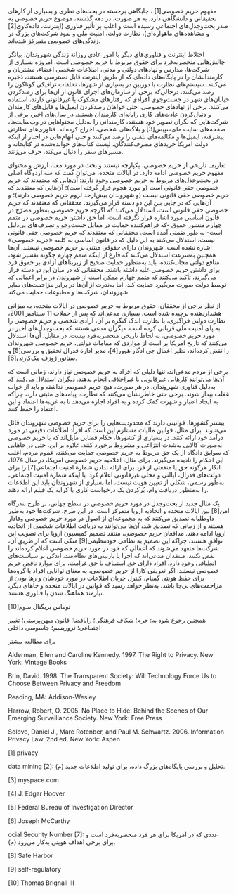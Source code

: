   مفهوم حریم خصوصی[1] ، جایگاهی برجسته در بحث‌های نظری و بسیاری از کارهای تحقیقاتی و دانشگاهی دارد. به هر صورت، در دهة گذشته، موضوع حریم خصوصی به صدر بحث‌وجدل‌های اجتماعی رسیده است و اغلب بر تأثیر فناوری (اینترنت، داده‌کاوی[2] و مشاهده‌های ماهواره‌ای)، نظارت دولت، امنیت ملی و نفوذ شرکت‌های بزرگ در زندگی‌های خصوصی متمرکز شده‌اند.

 اختلاط اینترنت و فناوری‌های دیگر با امور عادی روزانة زندگی شهروندان، بیانگر چالش‌هایی منحصربه‌فرد برای حقوق مربوط با حریم خصوصی است. امروزه بسیاری از شرکت‌ها، مدارس و نهادهای دولتی و مدنی، اطلاعات شخصی اعضاء، مشتریان و کارمندانشان را در پایگاه‌های داده‌ای که از طریق اینترنت قابل دسترسی هستند، ذخیره می‌کنند. سیستم‌های نظارت با دوربین در بسیاری از شهرها، تخلفات ترافیکی گوناگون را رصد می‌کنند، درحالی‌که برخی از سازمان‌های اجرای قانون از آن‌ها برای رصدکردن خیابان‌های شهر در جست‌وجوی افرادی که رفتارهای مشکوک یا غیرقانونی دارند، استفاده می‌کنند. برخی از نهادهای خصوصی، حتی خواهان رصدکردن ایمیل‌ها و فایل‌های کارمندان و دنبال‌کردن عادت‌های کاری رایانه‌ای کارمندان هستند. در سال‌های اخیر، برخی از شرکت‌هایی که نگران تصویر خود هستند، کارمندانی را به‌دلیل محتوا‌هایی در وب‌سایت‌ها، صفحه‌های سایت مای‌سپیس[3] و بلاگ‌های شخصی، اخراج کرده‌اند. فناوری‌های نظارتی پیشرفته، ایمیل‌ها و مکالمه‌های تلفنی را رصد می‌کنند و حتی اتهام‌هایی در اخبار از اینکه دولت امریکا خریدهای مصرف‌کنندگان، لیست کتاب‌های خوانده‌شده در کتابخانه و مسیرهای سفر را دنبال می‌کند، حرف می‌زنند.

 تعاریف تاریخی از حریم خصوصی، یکپارچه نیستند و بحث در مورد معنا، ارزش و محتوای مفهوم حریم خصوصی ادامه دارد. در ایالات متحده، می‌توان گفت که سه اردوگاه اصلی در بحث‌وجدل‌های مربوط به حریم خصوصی وجود دارند: آن‌هایی که معتقدند که حریم خصوصی حقی قانونی است (و مورد هجوم قرار گرفته است)؛ آن‌هایی که معتقدند که حریم خصوصی حقی قانونی نیست (و شهروندان بیش‌ازحد لزوم حریم خصوصی دارند)؛ و آن‌هایی که در جایی بین این دو دسته قرار می‌گیرند. محققانی که معتقدند که حریم خصوصی حقی قانونی است، استدلال می‌کنند که اگرچه حریم خصوصی به‌طور مصرّح در قانون اساسی مورد اشاره قرار نگرفته است، اما حق داشتن حریم خصوصی در متمم چهارم منشور حقوق -که فراهم‌کننده حمایت در مقابل جست‌وجو و تصرف‌های بی‌دلیل است- به طور ضمنی آمده است. محققانی که معتقدند که حریم خصوصی حقی قانونی نیست، استدلال می‌کنند به این دلیل که در قانون اساسی به کلمه «حریم خصوصی» اشاره نشده است، شهروندان دارای حقوقی مبتنی بر حریم خصوصی نیستند. آن‌ها همچنین به‌سرعت استدلال می‌کنند که فارغ از اینکه متمم چهارم چگونه تفسیر شود، منافع دولتی مجاب‌کننده، باید به‌منظور حمایت صحیح از زیربناهای آزادی بر حقوق فرد برای داشتن حریم خصوصی غلبه داشته باشند. محققانی که در میان این دو دسته قرار می‌گیرند، تأکید می‌کنند که متمم چهارم ممکن است از شهروندن در برابر اعمالی که توسط دولت صورت می‌گیرد حمایت کند، اما به‌ندرت از آن‌ها در برابر مزاحمت‌های سایر شهروندان، شرکت‌ها و مطبوعات حمایت می‌کند. 

از نظر برخی از محققان، حقوق مربوط به حریم خصوصی در ایالات متحده، به میزانی هشداردهنده برچیده شده است. بسیاری مدعی‌اند که پس از حملات 11 سپتامبر 2001، نظارت دولتی فراگیری، با نظارت اندک کنگره بر آن، آزادی شخصی و حریم خصوصی را به پای امنیت ملی قربانی کرده است. دیگران مدعی هستند که بحث‌وجدل‌های اخیر در مورد حریم خصوصی، به لحاظ تاریخی منحصر‌به‌فرد نیست. در مقابل، آن‌ها استدلال می‌کنند که تاریخ امریکا پر است از مواردی که مقامات دولتی، حریم خصوصی شهروندان را نقض کرده‌اند، نظیر اعمال جی ادگار هوور[4]، مدیر ادارة فدرال تحقیق و بررسی[5] و سناتور ژوزف مک‌کارتی[6].

 برخی از مردم مدعی‌اند، تنها دلیلی که افراد به حریم خصوصی نیاز دارند، زمانی است که آن‌ها می‌توانند کارهایی غیرقانونی یا غیراخلاقی انجام بدهند. دیگران استدلال می‌کنند که به‌دلیل فناوری شهروندان، در هر صورت، هیچ حریم خصوصی نداشته و باید از خواب غفلت بیدار شوند. برخی حتی خاطرنشان می‌کنند که نظارت، پیامدهای مثبتی دارد، چراکه به ایجاد اعتبار و شهرت کمک کرده و به افراد اجازه می‌دهد تا به غریبه‌ها اعتماد و این اعتماد را حفظ کنند. 

بیشتر کشورها، قوانینی دارند که محدودیت‌هایی را برای حریم خصوصی شهروندان قائل می‌شوند. برای مثال، قوانین مالیات مستلزم این است که افراد اطلاعات دقیقی در مورد درآمد خود ارائه کنند. در بسیاری از کشورها، حکام قضایی مایل‌اند که با حریم خصوصی به‌صورت کالایی به‌شدت انتزاعی و مشروط برخورد کنند. علاوه بر این، حتی در جاهایی که سوابق دادگاه از یک حق مربوط به حریم خصوصی حمایت می‌کنند، عموم مردم، اغلب این احکام را نادیده می‌گیرند. برای مثال، اعلامیه حریم خصوصی امریکا، در سال 1974، انکار هرگونه حق یا منفعتی از فرد برای ارائه ندادن شمارة امنیت اجتماعی[7] را برای دولت‌های فدرال، ایالتی و محلی غیرقانونی اعلام کرد. با اینکه شمارة امنیت اجتماعی، به‌طور رسمی، شکلی از تعیین هویت نیست، اما بسیاری از شهروندان باید این اطلاعات را به‌منظور دریافت وام، پُرکردن یک درخواست کاری یا کرایه یک فیلم ارائه دهند.

 یک مثال جدید از بحث‌وجدل در مورد حریم خصوصی در سطح جهانی، بر طرح بندرگاه امن[8] بین ایالات متحده و اتحادیه اروپا متمرکز است. در این طرح، شرکت‌ها خود به‌طور داوطلبانه تصدیق می‌کنند که به مجموعه‌ای از اصول در مورد حریم خصوصی وفادار هستند و از زمانی که تصدیق شد، آن‌ها می‌توانند به دریافت اطلاعات شخصی از اتحادیه اروپا ادامه دهند. مدافعان حریم خصوصی، منتقد تصمیم کمیسیون اروپا برای تصویب این توافق هستند، چراکه این تصمیم به نظامی خودتنظیمی[9] متکی است که از طریق آن، شرکت‌ها متعهد می‌شوند که اعمالی که خود در مورد حریم خصوصی اعلام کرده‌اند را نقض نکنند. منتقدان مدعی‌اند که اجرا یا بازبینی‌های نظام‌مند، اندکی بر سیاست‌های انطباقی وجود دارد. افراد دارای حق استیناف یا حق غرامت، برای موارد ناقض حریم خصوصی نیستند. اگر تعریفی کارا از حریم خصوصی، به معنای توانایی افراد یا گروه‌ها برای حفظ هویتی گمنام، کنترل جریان اطلاعات در مورد خودشان و رها بودن از مزاحمت‌های بی‌جا باشد، به‌نظر خواهد رسید که قوانین در ایالات متحده و جاهای دیگر، نیازمند هماهنگ شدن با فناوری هستند.

توماس بریگنال سوم[10]

 

همچنین رجوع شود به: جرم؛ شکاف فرهنگی؛ رایافضا؛ قانون میهن‌پرستی؛ تغییر اجتماعی؛ تروریسم؛ جاسوسی داخلی

برای مطالعه بیشتر

Alderman, Ellen and Caroline Kennedy. 1997. The Right to Privacy. New York: Vintage Books

Brin, David. 1998. The Transparent Society: Will Technology Force Us to Choose Between Privacy and Freedom

Reading, MA: Addison-Wesley

Harrow, Robert, O. 2005. No Place to Hide: Behind the Scenes of Our Emerging Surveillance Society. New York: Free Press

Solove, Daniel J., Marc Rotenber, and Paul M. Schwartz. 2006. Information Privacy Law. 2nd ed. New York: Aspen

 [1] privacy

data mining [2]: تحلیل و بررسی پایگاه‌های بزرگ داده، برای تولید اطلاعات جدید (م).

 [3] myspace.com

[4] J. Edgar Hoover

 [5] Federal Bureau of Investigation Director

[6] Joseph McCarthy

ocial Security Number [7]: عددی که در امریکا برای هر فرد منحصربه‌فرد است و برای برخی اهداف هویتی به‌کار می‌رود (م).

 [8] Safe Harbor

[9] self-regulatory

[10] Thomas Brignall III

 

 

 

 